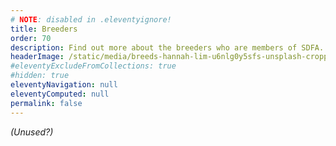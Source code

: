 ```yaml
---
# NOTE: disabled in .eleventyignore!
title: Breeders
order: 70
description: Find out more about the breeders who are members of SDFA.
headerImage: /static/media/breeds-hannah-lim-u6nlg0y5sfs-unsplash-cropped.jpg
#eleventyExcludeFromCollections: true
#hidden: true
eleventyNavigation: null
eleventyComputed: null
permalink: false
---
```


*(Unused?)*
